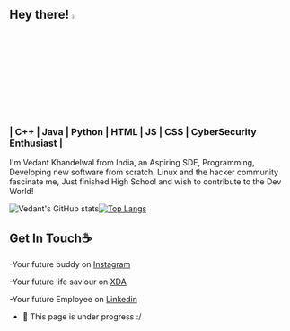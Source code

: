 ## Hey there! <img src="https://media.giphy.com/media/hvRJCLFzcasrR4ia7z/giphy.gif" width="4.5%">
### | C++ | Java | Python | HTML | JS | CSS | CyberSecurity Enthusiast |
I'm Vedant Khandelwal from India, an Aspiring SDE, Programming, Developing new software from scratch, Linux and the hacker community fascinate me, Just finished High School and wish to contribute to the Dev World!

![Vedant's GitHub stats](https://github-readme-stats.vercel.app/api?username=TheVedantKhandelwal&theme=dark&show_icons=true)[![Top Langs](https://github-readme-stats.vercel.app/api/top-langs/?username=TheVedantKhandelwal&theme=dark)](https://github.com/TheVedantKhandelwal/github-readme-stats)

## Get In Touch☕
-Your future buddy on [Instagram](https://instagram.com/TheVedantKhandelwal)

-Your future life saviour on [XDA](https://forum.xda-developers.com/m/coolved1543.10131175/)

-Your future Employee on [Linkedin](https://in.linkedin.com/in/vedant-khandelwal-067aa9b5?trk=people-guest_people_search-card)


- 🔭 This page is under progress :/
 




